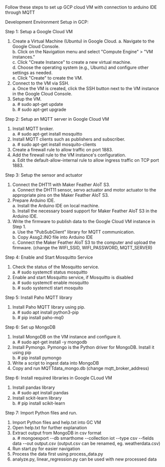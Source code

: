 Follow these steps to set up GCP cloud VM with connection to arduino IDE through MQTT  

Development Environment Setup in GCP:  

Step 1: Setup a Google Cloud VM  
1) Create a Virtual Machine (Ubuntu) in Google Cloud.
a. Navigate to the Google Cloud Console.  
b. Click on the Navigation menu and select "Compute Engine" > "VM instances."  
c. Click "Create Instance" to create a new virtual machine.  
d. Choose the operating system (e.g., Ubuntu) and configure other settings as needed.  
e. Click "Create" to create the VM.  
2) Connect to the VM via SSH.  
a. Once the VM is created, click the SSH button next to the VM instance in the Google Cloud Console.  
3) Setup the VM.  
a. \# sudo apt-get update  
b. \# sudo apt-get upgrade  

Step 2: Setup an MQTT server in Google Cloud VM  
1) Install MQTT broker.  
a. \# sudo apt-get install mosquitto  
2) Install MQTT clients such as publishers and subscriber.  
a. \# sudo apt-get install mosquito-clients  
3) Create a firewall rule to allow traffic on port 1883.  
4) Add the firewall rule to the VM instance's configuration.  
a. Edit the default-allow-internal rule to allow ingress traffic on TCP port 1883.  

Step 3: Setup the sensor and actuator  
1) Connect the DHT11 with Maker Feather AIoT S3.  
a. Connect the DHT11 sensor, servo actuator and motor actuator to the appropriate pins on the Maker Feather AIoT S3.  
2) Prepare Arduino IDE.  
a. Install the Arduino IDE on local machine.  
b. Install the necessary board support for Maker Feather AIoT S3 in the Arduino IDE.  
3) Write the firmware to publish data to the Google Cloud VM instance in Step 1.  
a. Use the "PubSubClient" library for MQTT communication.  
b. Copy Assg2.INO file into Arduino IDE  
c. Connect the Maker Feather AIoT S3 to the computer and upload the firmware. (change the WIFI_SSID, WIFI_PASSWORD, MQTT_SERVER)  

Step 4: Enable and Start Mosquitto Service  
1) Check the status of the Mosquitto service.  
a. \# sudo systemctl status mosquitto  
2) Enable and start Mosquitto service, if Mosquitto is disabled  
a. \# sudo systemctl enable mosquitto  
b. \# sudo systemctl start mosquito  

Step 5: Install Paho MQTT library  
1) Install Paho MQTT library using pip.  
a. \# sudo apt install python3-pip  
b. \# pip install paho-mq0  

Step 6: Set up MongoDB  
1) Install MongoDB on the VM instance and configure it.  
a. \# sudo apt-get install -y mongodb  
2) Install Pymongo. Pymongo is the Python driver for MongoDB. Install it using pip  
b. \# pip install pymongo  
3) Write a script to ingest data into MongoDB  
4) Copy and run MQTTdata_mongo.db (change mqtt_broker_address)  

Step 6: Install required libraries in Google CLoud VM  
1) Install pandas library  
a. \# sudo apt install pandas  
2) Install sckit-learn library  
b. \# pip install scikit-learn  

Step 7: Import Python files and run.  
1) Import Python files and help.txt into GC VM  
2) Open help.txt for further explanation  
3) Extract output from MongoDB in csv format  
a. \# mongoexport --db smarthome --collection iot --type csv --fields data --out output.csv (output.csv can be renamed, eg. weatherdata.csv)  
4) Run start.py for easier navigation  
5) Process the data first using process_data.py  
6) analyze.py, linear_regression.py can be used with new processed data  
